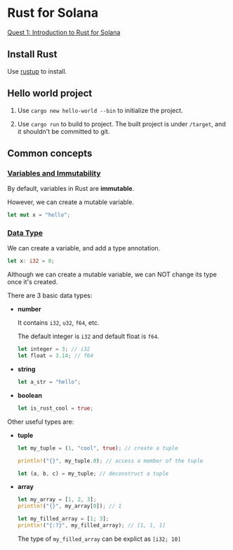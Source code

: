 # Rust for Solana

[Quest 1: Introduction to Rust for Solana](https://www.youtube.com/playlist?list=PLeShFtA-ZIOVo7H59Gq-LA0Go1EiUs-vk)

## Install Rust

Use [rustup](https://www.rust-lang.org/tools/install) to install.

## Hello world project

1. Use `cargo new hello-world --bin` to initialize the project.

2. Use `cargo run` to build to project. The built project is under `/target`, and it shouldn't be committed to git.

## Common concepts

### [Variables and Immutability](https://doc.rust-lang.org/book/ch03-01-variables-and-mutability.html)

By default, variables in Rust are **immutable**.

However, we can create a mutable variable.

```rust
let mut x = "hello";
```

### [Data Type](https://doc.rust-lang.org/book/ch03-02-data-types.html)

We can create a variable, and add a type annotation.

```rust
let x: i32 = 8;
```

Although we can create a mutable variable, we can NOT change its type once it's created.

There are 3 basic data types:

- **number**

  It contains `i32`, `u32`, `f64`, etc. 
  
  The default integer is `i32` and default float is `f64`.

  ```rust
  let integer = 3; // i32
  let float = 3.14; // f64
  ```

- **string**

  ```rust
  let a_str = "hello";
  ```

- **boolean**

  ```rust
  let is_rust_cool = true;
  ```

Other useful types are:

- **tuple**

  ```rust
  let my_tuple = (1, "cool", true); // create a tuple
  
  println!("{}", my_tuple.0); // access a member of the tuple
  
  let (a, b, c) = my_tuple; // deconstruct a tuple
  ```

- **array**

  ```rust
  let my_array = [1, 2, 3];
  println!("{}", my_array[0]); // 1
  ```

  ```rust
  let my_filled_array = [1; 3];
  println!("{:?}", my_filled_array); // [1, 1, 1]
  ```

  The type of `my_filled_array` can be explict as `[i32; 10]`